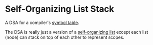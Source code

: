 # Self-Organizing List Stack

A DSA for a compiler's [symbol table](https://en.wikipedia.org/wiki/Symbol_table).

The DSA is really just a version of a [self-organizing
list](https://en.wikipedia.org/wiki/Self-organizing_list) except each list
(node) can stack on top of each other to represent scopes.
